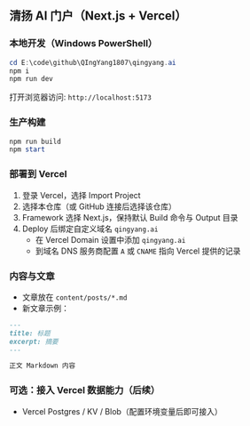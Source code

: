 ## 清扬 AI 门户（Next.js + Vercel）

### 本地开发（Windows PowerShell）
```powershell
cd E:\code\github\QIngYang1807\qingyang.ai
npm i
npm run dev
```

打开浏览器访问: `http://localhost:5173`

### 生产构建
```powershell
npm run build
npm start
```

### 部署到 Vercel
1. 登录 Vercel，选择 Import Project
2. 选择本仓库（或 GitHub 连接后选择该仓库）
3. Framework 选择 Next.js，保持默认 Build 命令与 Output 目录
4. Deploy 后绑定自定义域名 `qingyang.ai`
   - 在 Vercel Domain 设置中添加 `qingyang.ai`
   - 到域名 DNS 服务商配置 `A` 或 `CNAME` 指向 Vercel 提供的记录

### 内容与文章
- 文章放在 `content/posts/*.md`
- 新文章示例：
```md
---
title: 标题
excerpt: 摘要
---

正文 Markdown 内容
```

### 可选：接入 Vercel 数据能力（后续）
- Vercel Postgres / KV / Blob（配置环境变量后即可接入）

